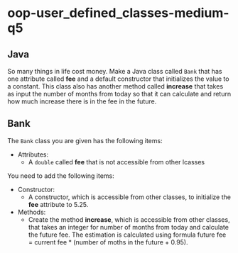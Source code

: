# oop-user_defined_classes-medium-q5

## Java

So many things in life cost money. Make a Java class called `Bank` that has one attribute
called **fee** and a default constructor that initializes the value to a constant. This class
also has another method called **increase** that takes as input the number of months
from today so that it can calculate and return how much increase there is in the fee in the
future.

## Bank

The `Bank` class you are given has the following items:

- Attributes:
    - A `double` called **fee** that is not accessible from other lcasses

You need to add the following items:

- Constructor:
    - A constructor, which is accessible from other classes, to initialize the **fee** attribute to 5.25.
- Methods:
    - Create the method **increase**, which is accessible from other classes, that takes an integer for number of months
      from today and calculate the future fee. The estimation is calculated using formula
      future fee = current fee * (number of moths in the future + 0.95).